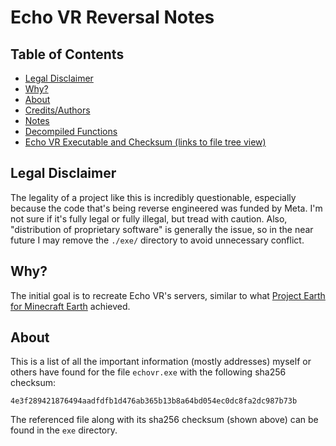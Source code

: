 # Echo VR Reversal Notes
## Table of Contents
- [Legal Disclaimer](#legal-disclaimer)
- [Why?](#why)
- [About](#about)
- [Credits/Authors](AUTHORS)
- [Notes](notes)
- [Decompiled Functions](decomp)
- [Echo VR Executable and Checksum (links to file tree view)](exe)

## Legal Disclaimer
The legality of a project like this is incredibly questionable, especially because the code that's being reverse engineered was funded by Meta. I'm not sure if it's fully legal or fully illegal, but tread with caution. Also, "distribution of proprietary software" is generally the issue, so in the near future I may remove the `./exe/` directory to avoid unnecessary conflict.

## Why?
The initial goal is to recreate Echo VR's servers, similar to what [Project Earth for Minecraft Earth](https://github.com/Project-Earth-Team) achieved.

## About
This is a list of all the important information (mostly addresses) myself or others have found for the file `echovr.exe` with the following sha256 checksum:
```
4e3f289421876494aadfdfb1d476ab365b13b8a64bd054ec0dc8fa2dc987b73b
```
The referenced file along with its sha256 checksum (shown above) can be found in the `exe` directory.
